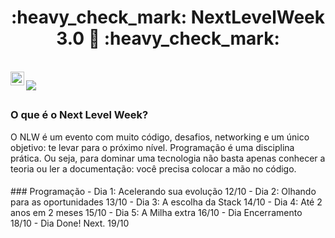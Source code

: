 <h1 align="center"> 
	:heavy_check_mark:  NextLevelWeek 3.0 🚀 :heavy_check_mark:
</h1>
<br/>
<a href="https://www.instagram.com/fgalmeida_/">
  <img align="left" alt="Instagram" width="22px" src="https://cdn.jsdelivr.net/npm/simple-icons@v3/icons/instagram.svg" />
</a>

![](https://visitor-badge.glitch.me/badge?page_id=fgalmeida.NLW-3.0)
<br />
<h2>
	
</h2>
<h3>O que é o Next Level Week?</h3>
	O NLW é um evento com muito código, desafios, networking e um único objetivo: te levar para o próximo nível. Programação é uma disciplina prática. Ou seja, para dominar uma tecnologia não basta apenas conhecer a teoria ou ler a documentação: você precisa colocar a mão no código.
<h4>
	
</h4>
### Programação
- Dia 1: Acelerando sua evolução 12/10
- Dia 2: Olhando para as oportunidades 13/10
- Dia 3: A escolha da Stack 14/10
- Dia 4: Até 2 anos em 2 meses 15/10
- Dia 5: A Milha extra 16/10
- Dia Encerramento 18/10
- Dia Done! Next. 19/10
